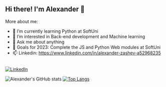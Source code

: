 ## Hi there! I'm Alexander 👋

More about me:
- 🌱 I’m currently learning Python at SoftUni
- 🤖 I’m interested in Back-end development and Machine learning
- 💬 Ask me about anything
- 🚀 Goals for 2023: Complete the JS and Python Web modules at SoftUni
- 📫 Linkedin: https://www.linkedin.com/in/alexander-zashev-a52968235
##
[![LinkedIn](https://img.shields.io/badge/-LinkedIn-0e76a8?style=flat-square&logo=Linkedin&logoColor=white)](https://www.linkedin.com/in/alexander-zashev-a52968235/) 
<!-- ![visitors](https://visitor-badge.glitch.me/badge?page_id=azashev) -->

![Alexander's GitHub stats](https://github-readme-stats.vercel.app/api?username=azashev&show_icons=true&theme=tokyonight) [![Top Langs](https://github-readme-stats.vercel.app/api/top-langs/?username=azashev&layout=compact)](https://github.com/azashev/github-readme-stats)
